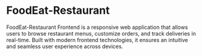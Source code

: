 # FoodEat-Restaurant
FoodEat-Restaurant Frontend is a responsive web application that allows users to browse restaurant menus, customize orders, and track deliveries in real-time. Built with modern frontend technologies, it ensures an intuitive and seamless user experience across devices.
